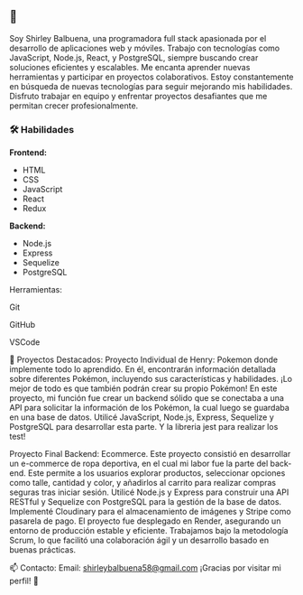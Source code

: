 ## 👋

Soy Shirley Balbuena, una programadora full stack apasionada por el desarrollo de aplicaciones web y móviles. Trabajo con tecnologías como JavaScript, Node.js, React, y PostgreSQL, siempre buscando crear soluciones eficientes y escalables. Me encanta aprender nuevas herramientas y participar en proyectos colaborativos. Estoy constantemente en búsqueda de nuevas tecnologías para seguir mejorando mis habilidades. Disfruto trabajar en equipo y enfrentar proyectos desafiantes que me permitan crecer profesionalmente.


### 🛠️ Habilidades

**Frontend:**
- HTML
- CSS
- JavaScript
- React
- Redux

**Backend:**
- Node.js
- Express
- Sequelize
- PostgreSQL

Herramientas:

Git

GitHub

VSCode

🚀 Proyectos Destacados:
Proyecto Individual de Henry: Pokemon donde implemente todo lo aprendido. En él, encontrarán información detallada sobre diferentes Pokémon, incluyendo sus características y habilidades. ¡Lo mejor de todo es que también podrán crear su propio Pokémon!
En este proyecto, mi función fue crear un backend sólido que se conectaba a una API para solicitar la información de los Pokémon, la cual luego se guardaba en una base de datos. Utilicé JavaScript, Node.js, Express, Sequelize y PostgreSQL para desarrollar esta parte. Y la libreria jest para realizar los test!

Proyecto Final Backend: Ecommerce. Este proyecto consistió en desarrollar un e-commerce de ropa deportiva, en el cual mi labor fue la parte del back-end. Este permite a los usuarios explorar productos, seleccionar opciones como talle, cantidad y color, y añadirlos al carrito para realizar compras seguras tras iniciar sesión. Utilicé Node.js y Express para construir una API RESTful y Sequelize con PostgreSQL para la gestión de la base de datos. Implementé Cloudinary para el almacenamiento de imágenes y Stripe como pasarela de pago. El proyecto fue desplegado en Render, asegurando un entorno de producción estable y eficiente. Trabajamos bajo la metodología Scrum, lo que facilitó una colaboración ágil y un desarrollo basado en buenas prácticas.

📫 Contacto:
Email: shirleybalbuena58@gmail.com
¡Gracias por visitar mi perfil! 🚀
